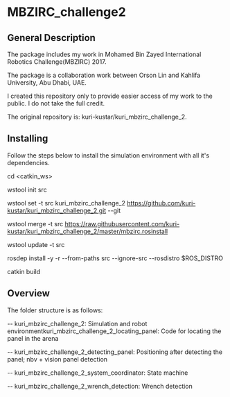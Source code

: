 # MBZIRC_challenge2

## General Description
The package includes my work in Mohamed Bin Zayed International Robotics Challenge(MBZIRC) 2017.

The package is a collaboration work between Orson Lin and Kahlifa University, Abu Dhabi, UAE.

I created this repository only to provide easier access of my work to the public. I do not take the full credit. 

The original repository is: kuri-kustar/kuri_mbzirc_challenge_2. 

## Installing

Follow the steps below to install the simulation environment with all it's dependencies.

cd <catkin_ws>

wstool init src

wstool set -t src kuri_mbzirc_challenge_2 https://github.com/kuri-kustar/kuri_mbzirc_challenge_2.git --git

wstool merge -t src https://raw.githubusercontent.com/kuri-kustar/kuri_mbzirc_challenge_2/master/mbzirc.rosinstall

wstool update -t src

rosdep install -y -r --from-paths src --ignore-src --rosdistro $ROS_DISTRO

catkin build

## Overview

The folder structure is as follows:

-- kuri_mbzirc_challenge_2: Simulation and robot environmentkuri_mbzirc_challenge_2_locating_panel: Code for locating the panel in the arena

-- kuri_mbzirc_challenge_2_detecting_panel: Positioning after detecting the panel; nbv + vision panel detection

-- kuri_mbzirc_challenge_2_system_coordinator: State machine

-- kuri_mbzirc_challenge_2_wrench_detection: Wrench detection
